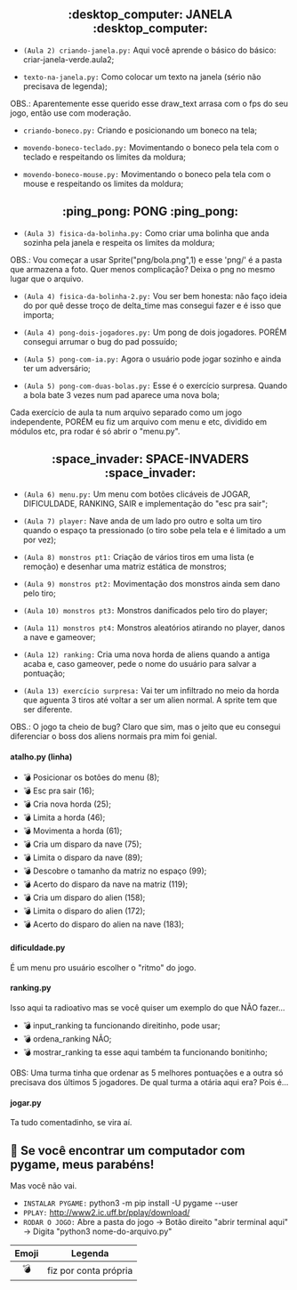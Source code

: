 <h2 align="center"> :desktop_computer: JANELA :desktop_computer: </h2>

- `(Aula 2) criando-janela.py:` Aqui você aprende o básico do básico: criar-janela-verde.aula2;

- `texto-na-janela.py:` Como colocar um texto na janela (sério não precisava de legenda);

OBS.: Aparentemente esse querido esse draw_text arrasa com o fps do seu jogo, então use com moderação.

- `criando-boneco.py:` Criando e posicionando um boneco na tela;

- `movendo-boneco-teclado.py:` Movimentando o boneco pela tela com o teclado e respeitando os limites da moldura;

- `movendo-boneco-mouse.py:` Movimentando o boneco pela tela com o mouse e respeitando os limites da moldura;


<h2 align="center"> :ping_pong: PONG :ping_pong: </h2>

- `(Aula 3) fisica-da-bolinha.py:` Como criar uma bolinha que anda sozinha pela janela e respeita os limites da moldura;

OBS.: Vou começar a usar Sprite("png/bola.png",1) e esse 'png/' é a pasta que armazena a foto. Quer menos complicação? Deixa o png no mesmo lugar que o arquivo.

- `(Aula 4) fisica-da-bolinha-2.py:` Vou ser bem honesta: não faço ideia do por quê desse troço de delta_time mas consegui fazer e é isso que importa;

- `(Aula 4) pong-dois-jogadores.py:` Um pong de dois jogadores. PORÉM consegui arrumar o bug do pad possuído;

- `(Aula 5) pong-com-ia.py:` Agora o usuário pode jogar sozinho e ainda ter um adversário;

- `(Aula 5) pong-com-duas-bolas.py:` Esse é o exercício surpresa. Quando a bola bate 3 vezes num pad aparece uma nova bola;

Cada exercício de aula ta num arquivo separado como um jogo independente, PORÉM eu fiz um arquivo com menu e etc, dividido em módulos etc, pra rodar é só abrir o "menu.py".


<h2 align="center"> :space_invader: SPACE-INVADERS :space_invader: </h2>

- `(Aula 6) menu.py:` Um menu com botões clicáveis de JOGAR, DIFICULDADE, RANKING, SAIR e implementação do "esc pra sair";

- `(Aula 7) player:` Nave anda de um lado pro outro e solta um tiro quando o espaço ta pressionado (o tiro sobe pela tela e é limitado a um por vez);

- `(Aula 8) monstros pt1:` Criação de vários tiros em uma lista (e remoção) e desenhar uma matriz estática de monstros;

- `(Aula 9) monstros pt2:` Movimentação dos monstros ainda sem dano pelo tiro;

- `(Aula 10) monstros pt3:` Monstros danificados pelo tiro do player;

- `(Aula 11) monstros pt4:` Monstros aleatórios atirando no player, danos a nave e gameover;

- `(Aula 12) ranking:` Cria uma nova horda de aliens quando a antiga acaba e, caso gameover, pede o nome do usuário para salvar a pontuação;

- `(Aula 13) exercício surpresa:` Vai ter um infiltrado no meio da horda que aguenta 3 tiros até voltar a ser um alien normal. A sprite tem que ser diferente.

OBS.: O jogo ta cheio de bug? Claro que sim, mas o jeito que eu consegui diferenciar o boss dos aliens normais pra mim foi genial.

#### atalho.py (linha)

- :bomb: Posicionar os botôes do menu (8);
- :bomb: Esc pra sair (16);
- :bomb: Cria nova horda (25);
- :bomb: Limita a horda (46);
- :bomb: Movimenta a horda (61);
- :bomb: Cria um disparo da nave (75);
- :bomb: Limita o disparo da nave (89);
- :bomb: Descobre o tamanho da matriz no espaço (99);
- :bomb: Acerto do disparo da nave na matriz (119);
- :bomb: Cria um disparo do alien (158);
- :bomb: Limita o disparo do alien (172);
- :bomb: Acerto do disparo do alien na nave (183);

#### dificuldade.py

É um menu pro usuário escolher o "ritmo" do jogo.

#### ranking.py

Isso aqui ta radioativo mas se você quiser um exemplo do que NÃO fazer...

- :bomb: input_ranking ta funcionando direitinho, pode usar;
- :bomb: ordena_ranking NÃO;
- :bomb: mostrar_ranking ta esse aqui também ta funcionando bonitinho;

OBS: Uma turma tinha que ordenar as 5  melhores pontuações e a outra só precisava dos últimos 5 jogadores. De qual turma a otária aqui era? Pois é...

#### jogar.py

Ta tudo comentadinho, se vira aí. 

## :construction: Se você encontrar um computador com pygame, meus parabéns!

Mas você não vai.

- `INSTALAR PYGAME:` python3 -m pip install -U pygame --user
- `PPLAY:` http://www2.ic.uff.br/pplay/download/
- `RODAR O JOGO:` Abre a pasta do jogo -> Botão direito "abrir terminal aqui" -> Digita "python3 nome-do-arquivo.py"



| Emoji | Legenda |
| :---: | :---: |
| :bomb: | fiz por conta própria |

